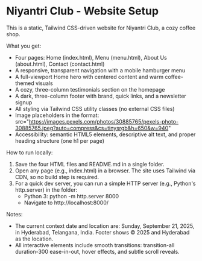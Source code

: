 # Niyantri Club - Website Setup

This is a static, Tailwind CSS-driven website for Niyantri Club, a cozy coffee shop.

What you get:
- Four pages: Home (index.html), Menu (menu.html), About Us (about.html), Contact (contact.html)
- A responsive, transparent navigation with a mobile hamburger menu
- A full-viewport Home hero with centered content and warm coffee-themed visuals
- A cozy, three-column testimonials section on the homepage
- A dark, three-column footer with brand, quick links, and a newsletter signup
- All styling via Tailwind CSS utility classes (no external CSS files)
- Image placeholders in the format: src="https://images.pexels.com/photos/30885765/pexels-photo-30885765.jpeg?auto=compress&cs=tinysrgb&h=650&w=940"
- Accessibility: semantic HTML5 elements, descriptive alt text, and proper heading structure (one h1 per page)

How to run locally:
1. Save the four HTML files and README.md in a single folder.
2. Open any page (e.g., index.html) in a browser. The site uses Tailwind via CDN, so no build step is required.
3. For a quick dev server, you can run a simple HTTP server (e.g., Python's http.server) in the folder:
   - Python 3: python -m http.server 8000
   - Navigate to http://localhost:8000/

Notes:
- The current context date and location are: Sunday, September 21, 2025, in Hyderabad, Telangana, India. Footer shows © 2025 and Hyderabad as the location.
- All interactive elements include smooth transitions: transition-all duration-300 ease-in-out, hover effects, and subtle scroll reveals.

